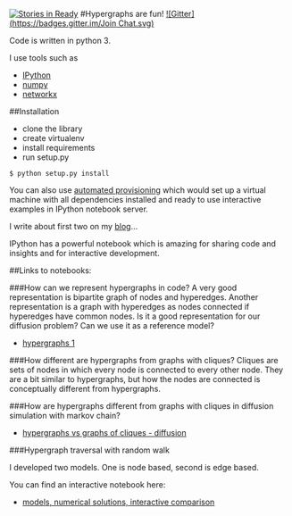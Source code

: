 [![Stories in Ready](https://badge.waffle.io/atterothegreatest/hypergraph.png?label=ready&title=Ready)](https://waffle.io/atterothegreatest/hypergraph)
#Hypergraphs are fun!
[![Gitter](https://badges.gitter.im/Join Chat.svg)](https://gitter.im/atteroTheGreatest/hypergraph?utm_source=badge&utm_medium=badge&utm_campaign=pr-badge&utm_content=badge)

Code is written in python 3.

I use tools such as

- [IPython](http://ipython.org/)
- [numpy](http://www.numpy.org/)
- [networkx](http://networkx.github.io/)


##Installation

- clone the library
- create virtualenv
- install requirements
- run setup.py

```
$ python setup.py install
```

You can also use [automated provisioning](https://github.com/atteroTheGreatest/hypergraph-provisioning)
which would set up
a virtual machine with all dependencies installed and ready to
use interactive examples in IPython notebook server.


I write about first two on my
[blog](http://blog.atte.ro/posts/python-for-science.html)...

IPython has a powerful notebook which is amazing for sharing code
and insights and for interactive development.

##Links to notebooks:

###How can we represent hypergraphs in code?
A very good representation is bipartite graph of nodes and hyperedges.
 Another representation is a graph with hyperedges as nodes connected if
 hyperedges have common nodes. Is it a good representation for our
diffusion problem? Can we use it as a reference model?

- [hypergraphs 1](http://nbviewer.ipython.org/github/atteroTheGreatest/hypergraph/blob/master/notebooks/hypergraphs_1.ipynb?create=1)


###How different are hypergraphs from graphs with cliques?
Cliques are sets of nodes in which every node is connected to every other node.
 They are a bit similar to hypergraphs, but how the nodes are connected
is conceptually different from hypergraphs.

###How are hypergraphs different from graphs with cliques in diffusion simulation with markov chain?

- [hypergraphs vs graphs of cliques - diffusion](http://nbviewer.ipython.org/github/atteroTheGreatest/hypergraph/blob/master/hypergraph/clique_comparison.ipynb?create=1)

###Hypergraph traversal with random walk

I developed two models. One is node based, second is edge based.

You can find an interactive notebook here:

- [models, numerical solutions, interactive comparison](http://nbviewer.ipython.org/github/atteroTheGreatest/hypergraph/blob/master/notebooks/Modelling%20diffusion%20on%20hypergraph.ipynb?create=1)



